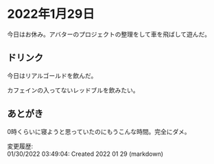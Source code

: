 # 2022年1月29日

今日はお休み。アバターのプロジェクトの整理をして車を飛ばして遊んだ。

## ドリンク

今日はリアルゴールドを飲んだ。

カフェインの入ってないレッドブルを飲みたい。

## あとがき

0時くらいに寝ようと思っていたのにもうこんな時間。完全にダメ。

変更履歴:  
01/30/2022 03:49:04: Created 2022 01 29 (markdown)  
